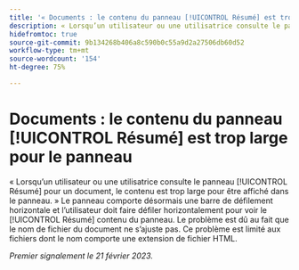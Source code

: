 ```yaml
---
title: '« Documents : le contenu du panneau [!UICONTROL Résumé] est trop large pour le panneau »'
description: « Lorsqu’un utilisateur ou une utilisatrice consulte le panneau [!UICONTROL Résumé] pour un document, le contenu est trop large pour être affiché dans le panneau. Le panneau comporte désormais une barre de défilement horizontale et l’utilisateur doit faire défiler horizontalement pour voir le [!UICONTROL Résumé] contenu du panneau. Le problème est dû au fait que le nom de fichier du document ne s’ajuste pas. Ce problème est limité aux fichiers dont le nom comporte une extension de fichier HTML. »
hidefromtoc: true
source-git-commit: 9b134268b406a8c590b0c55a9d2a27506db60d52
workflow-type: tm+mt
source-wordcount: '154'
ht-degree: 75%

---
```



# Documents : le contenu du panneau [!UICONTROL Résumé] est trop large pour le panneau

« Lorsqu’un utilisateur ou une utilisatrice consulte le panneau [!UICONTROL Résumé] pour un document, le contenu est trop large pour être affiché dans le panneau. » Le panneau comporte désormais une barre de défilement horizontale et l’utilisateur doit faire défiler horizontalement pour voir le [!UICONTROL Résumé] contenu du panneau. Le problème est dû au fait que le nom de fichier du document ne s’ajuste pas. Ce problème est limité aux fichiers dont le nom comporte une extension de fichier HTML.

_Premier signalement le 21 février 2023._

